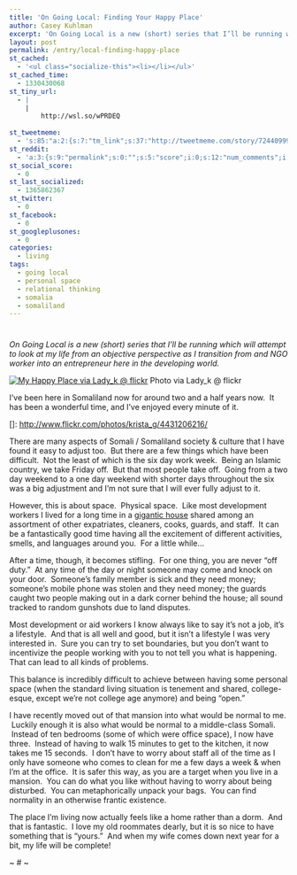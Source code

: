 ```yaml
---
title: 'On Going Local: Finding Your Happy Place'
author: Casey Kuhlman
excerpt: 'On Going Local is a new (short) series that I’ll be running which will attempt to look at my life from an objective perspective as I transition from and NGO worker into an entrepreneur here in the developing world.  This post is about finding some personal space.'
layout: post
permalink: /entry/local-finding-happy-place
st_cached:
  - '<ul class="socialize-this"><li></li></ul>'
st_cached_time:
  - 1330430068
st_tiny_url:
  - |
    |
        http://wsl.so/wPRDEQ
        
st_tweetmeme:
  - 's:85:"a:2:{s:7:"tm_link";s:37:"http://tweetmeme.com/story/7244099936";s:9:"url_count";i:0;}";'
st_reddit:
  - 'a:3:{s:9:"permalink";s:0:"";s:5:"score";i:0;s:12:"num_comments";i:0;}'
st_social_score:
  - 0
st_last_socialized:
  - 1365862367
st_twitter:
  - 0
st_facebook:
  - 0
st_googleplusones:
  - 0
categories:
  - living
tags:
  - going local
  - personal space
  - relational thinking
  - somalia
  - somaliland
---
```

# 

*On Going Local is a new (short) series that I’ll be running which will attempt to look at my life from an objective perspective as I transition from and NGO worker into an entrepreneur here in the developing world.*

[![My Happy Place via Lady_k @ flickr][2]][2]
Photo via Lady_k @ flickr

I’ve been here in Somaliland now for around two and a half years now.  It has been a wonderful time, and I’ve enjoyed every minute of it.

 []: http://www.flickr.com/photos/krista_g/4431206216/

There are many aspects of Somali / Somaliland society & culture that I have found it easy to adjust too.  But there are a few things which have been difficult.  Not the least of which is the six day work week.  Being an Islamic country, we take Friday off.  But that most people take off.  Going from a two day weekend to a one day weekend with shorter days throughout the six was a big adjustment and I’m not sure that I will ever fully adjust to it.

However, this is about space.  Physical space.  Like most development workers I lived for a long time in a [gigantic house][2] shared among an assortment of other expatriates, cleaners, cooks, guards, and staff.  It can be a fantastically good time having all the excitement of different activities, smells, and languages around you.  For a little while…

 [2]: http://picasaweb.google.com/caseykuhlman/SomalilandCompound02 "Gorgorka Luxury Estates"

After a time, though, it becomes stifling.  For one thing, you are never “off duty.”  At any time of the day or night someone may come and knock on your door.  Someone’s family member is sick and they need money; someone’s mobile phone was stolen and they need money; the guards caught two people making out in a dark corner behind the house; all sound tracked to random gunshots due to land disputes.

Most development or aid workers I know always like to say it’s not a job, it’s a lifestyle.  And that is all well and good, but it isn’t a lifestyle I was very interested in.  Sure you can try to set boundaries, but you don’t want to incentivize the people working with you to not tell you what is happening.   That can lead to all kinds of problems.

This balance is incredibly difficult to achieve between having some personal space (when the standard living situation is tenement and shared, college-esque, except we’re not college age anymore) and being “open.”

I have recently moved out of that mansion into what would be normal to me.  Luckily enough it is also what would be normal to a middle-class Somali.  Instead of ten bedrooms (some of which were office space), I now have three.  Instead of having to walk 15 minutes to get to the kitchen, it now takes me 15 seconds.  I don’t have to worry about staff all of the time as I only have someone who comes to clean for me a few days a week & when I’m at the office.  It is safer this way, as you are a target when you live in a mansion.  You can do what you like without having to worry about being disturbed.  You can metaphorically unpack your bags.  You can find normality in an otherwise frantic existence.

The place I’m living now actually feels like a home rather than a dorm.  And that is fantastic.  I love my old roommates dearly, but it is so nice to have something that is “yours.”  And when my wife comes down next year for a bit, my life will be complete!

~ # ~